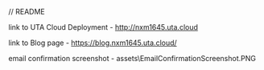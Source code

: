 // README


link to UTA Cloud Deployment - http://nxm1645.uta.cloud

link to Blog page - https://blog.nxm1645.uta.cloud/

email confirmation screenshot - assets\EmailConfirmationScreenshot.PNG

